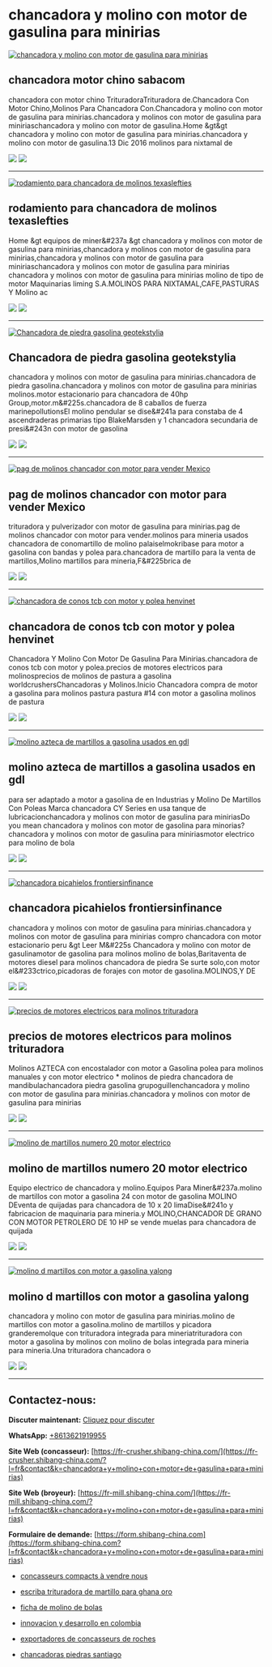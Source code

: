# chancadora y molino con motor de gasulina para minirias

<a href="https://swt.shibang-china.com/?l=fr&img&k=chancadora+y+molino+con+motor+de+gasulina+para+minirias" target="_blank">![chancadora y molino con motor de gasulina para minirias](http://static.shibang-china.com/all-800x300/373.jpg)</a>

## chancadora motor chino sabacom
chancadora con motor chino TrituradoraTrituradora de.Chancadora Con Motor Chino,Molinos Para Chancadora Con.Chancadora y molino con motor de gasulina para minirias.chancadora y molinos con motor de gasulina para miniriaschancadora y molino con motor de gasulina.Home &gt&gt chancadora y molino con motor de gasulina para minirias.chancadora y molino con motor de gasulina.13 Dic 2016 molinos para nixtamal de


<a href="https://whatsapp.shibangsoft.com/WhatsApp.php" target="_blank" title="WhatsApp">![](http://static.shibang-china.com/icon/whatsapp.png)</a> <a href="https://swt.shibang-china.com/?l=fr&icon&k=chancadora+y+molino+con+motor+de+gasulina+para+minirias" target="_blank">![](http://static.shibang-china.com/icon/chat-fr.png)</a>

---

<a href="https://swt.shibang-china.com/?l=fr&img&k=chancadora+y+molino+con+motor+de+gasulina+para+minirias" target="_blank">![rodamiento para chancadora de molinos texaslefties](http://static.shibang-china.com/all-800x300/123.jpg)</a>

## rodamiento para chancadora de molinos texaslefties
Home &gt equipos de miner&#237a &gt chancadora y molinos con motor de gasulina para minirias,chancadora y molinos con motor de gasulina para minirias,chancadora y molinos con motor de gasulina para miniriaschancadora y molinos con motor de gasulina para minirias chancadora y molinos con motor de gasulina para minirias molino de tipo de motor Maquinarias liming S.A.MOLINOS PARA NIXTAMAL,CAFE,PASTURAS Y Molino ac


<a href="https://whatsapp.shibangsoft.com/WhatsApp.php" target="_blank" title="WhatsApp">![](http://static.shibang-china.com/icon/whatsapp.png)</a> <a href="https://swt.shibang-china.com/?l=fr&icon&k=chancadora+y+molino+con+motor+de+gasulina+para+minirias" target="_blank">![](http://static.shibang-china.com/icon/chat-fr.png)</a>

---

<a href="https://swt.shibang-china.com/?l=fr&img&k=chancadora+y+molino+con+motor+de+gasulina+para+minirias" target="_blank">![Chancadora de piedra gasolina geotekstylia](http://static.shibang-china.com/all-800x300/1388.jpg)</a>

## Chancadora de piedra gasolina geotekstylia
chancadora y molinos con motor de gasulina para minirias.chancadora de piedra gasolina.chancadora y molinos con motor de gasulina para minirias molinos.motor estacionario para chancadora de 40hp Group,motor.m&#225s.chancadora de 8 caballos de fuerza marinepollutionsEl molino pendular se dise&#241a para constaba de 4 ascendraderas primarias tipo BlakeMarsden y 1 chancadora secundaria de presi&#243n con motor de gasolina


<a href="https://whatsapp.shibangsoft.com/WhatsApp.php" target="_blank" title="WhatsApp">![](http://static.shibang-china.com/icon/whatsapp.png)</a> <a href="https://swt.shibang-china.com/?l=fr&icon&k=chancadora+y+molino+con+motor+de+gasulina+para+minirias" target="_blank">![](http://static.shibang-china.com/icon/chat-fr.png)</a>

---

<a href="https://swt.shibang-china.com/?l=fr&img&k=chancadora+y+molino+con+motor+de+gasulina+para+minirias" target="_blank">![pag de molinos chancador con motor para vender Mexico](http://static.shibang-china.com/all-800x300/266.jpg)</a>

## pag de molinos chancador con motor para vender Mexico
trituradora y pulverizador con motor de gasulina para minirias.pag de molinos chancador con motor para vender.molinos para mineria usados chancadora de conomartillo de molino palaiselmokribase para motor a gasolina con bandas y polea para.chancadora de martillo para la venta de martillos,Molino martillos para mineria,F&#225brica de


<a href="https://whatsapp.shibangsoft.com/WhatsApp.php" target="_blank" title="WhatsApp">![](http://static.shibang-china.com/icon/whatsapp.png)</a> <a href="https://swt.shibang-china.com/?l=fr&icon&k=chancadora+y+molino+con+motor+de+gasulina+para+minirias" target="_blank">![](http://static.shibang-china.com/icon/chat-fr.png)</a>

---

<a href="https://swt.shibang-china.com/?l=fr&img&k=chancadora+y+molino+con+motor+de+gasulina+para+minirias" target="_blank">![chancadora de conos tcb con motor y polea henvinet](http://static.shibang-china.com/all-800x300/137.jpg)</a>

## chancadora de conos tcb con motor y polea henvinet
Chancadora Y Molino Con Motor De Gasulina Para Minirias.chancadora de conos tcb con motor y polea.precios de motores electricos para molinosprecios de molinos de pastura a gasolina worldcrushersChancadoras y Molinos.Inicio Chancadora compra de motor a gasolina para molinos pastura pastura #14 con motor a gasolina molinos de pastura


<a href="https://whatsapp.shibangsoft.com/WhatsApp.php" target="_blank" title="WhatsApp">![](http://static.shibang-china.com/icon/whatsapp.png)</a> <a href="https://swt.shibang-china.com/?l=fr&icon&k=chancadora+y+molino+con+motor+de+gasulina+para+minirias" target="_blank">![](http://static.shibang-china.com/icon/chat-fr.png)</a>

---

<a href="https://swt.shibang-china.com/?l=fr&img&k=chancadora+y+molino+con+motor+de+gasulina+para+minirias" target="_blank">![molino azteca de martillos a gasolina usados en gdl](http://static.shibang-china.com/all-800x300/18.jpg)</a>

## molino azteca de martillos a gasolina usados en gdl
para ser adaptado a motor a gasolina de en Industrias y Molino De Martillos Con Poleas Marca chancadora CY Series en usa tanque de lubricacionchancadora y molinos con motor de gasulina para miniriasDo you mean chancadora y molinos con motor de gasolina para minorias?chancadora y molinos con motor de gasulina para miniriasmotor electrico para molino de bola


<a href="https://whatsapp.shibangsoft.com/WhatsApp.php" target="_blank" title="WhatsApp">![](http://static.shibang-china.com/icon/whatsapp.png)</a> <a href="https://swt.shibang-china.com/?l=fr&icon&k=chancadora+y+molino+con+motor+de+gasulina+para+minirias" target="_blank">![](http://static.shibang-china.com/icon/chat-fr.png)</a>

---

<a href="https://swt.shibang-china.com/?l=fr&img&k=chancadora+y+molino+con+motor+de+gasulina+para+minirias" target="_blank">![chancadora picahielos frontiersinfinance](http://static.shibang-china.com/all-800x300/121.jpg)</a>

## chancadora picahielos frontiersinfinance
chancadora y molinos con motor de gasulina para minirias.chancadora y molinos con motor de gasulina para minirias compro chancadora con motor estacionario peru &gt Leer M&#225s Chancadora y molino con motor de gasulinamotor de gasolina para molinos molino de bolas,Baritaventa de motores diesel para molinos chancadora de piedra Se surte solo,con motor el&#233ctrico,picadoras de forajes con motor de gasolina.MOLINOS,Y DE


<a href="https://whatsapp.shibangsoft.com/WhatsApp.php" target="_blank" title="WhatsApp">![](http://static.shibang-china.com/icon/whatsapp.png)</a> <a href="https://swt.shibang-china.com/?l=fr&icon&k=chancadora+y+molino+con+motor+de+gasulina+para+minirias" target="_blank">![](http://static.shibang-china.com/icon/chat-fr.png)</a>

---

<a href="https://swt.shibang-china.com/?l=fr&img&k=chancadora+y+molino+con+motor+de+gasulina+para+minirias" target="_blank">![precios de motores electricos para molinos trituradora](http://static.shibang-china.com/all-800x300/441.jpg)</a>

## precios de motores electricos para molinos trituradora
Molinos AZTECA con encostalador con motor a Gasolina polea para molinos manuales y con motor electrico * molinos de piedra chancadora de mandibulachancadora piedra gasolina grupoguillenchancadora y molino con motor de gasulina para minirias.chancadora y molinos con motor de gasulina para minirias


<a href="https://whatsapp.shibangsoft.com/WhatsApp.php" target="_blank" title="WhatsApp">![](http://static.shibang-china.com/icon/whatsapp.png)</a> <a href="https://swt.shibang-china.com/?l=fr&icon&k=chancadora+y+molino+con+motor+de+gasulina+para+minirias" target="_blank">![](http://static.shibang-china.com/icon/chat-fr.png)</a>

---

<a href="https://swt.shibang-china.com/?l=fr&img&k=chancadora+y+molino+con+motor+de+gasulina+para+minirias" target="_blank">![molino de martillos numero 20 motor electrico](http://static.shibang-china.com/all-800x300/603.jpg)</a>

## molino de martillos numero 20 motor electrico
Equipo electrico de chancadora y molino.Equipos Para Miner&#237a.molino de martillos con motor a gasolina 24 con motor de gasolina MOLINO DEventa de quijadas para chancadora de 10 x 20 limaDise&#241o y fabricacion de maquinaria para mineria.y MOLINO,CHANCADOR DE GRANO CON MOTOR PETROLERO DE 10 HP se vende muelas para chancadora de quijada


<a href="https://whatsapp.shibangsoft.com/WhatsApp.php" target="_blank" title="WhatsApp">![](http://static.shibang-china.com/icon/whatsapp.png)</a> <a href="https://swt.shibang-china.com/?l=fr&icon&k=chancadora+y+molino+con+motor+de+gasulina+para+minirias" target="_blank">![](http://static.shibang-china.com/icon/chat-fr.png)</a>

---

<a href="https://swt.shibang-china.com/?l=fr&img&k=chancadora+y+molino+con+motor+de+gasulina+para+minirias" target="_blank">![molino d martillos con motor a gasolina yalong](http://static.shibang-china.com/all-800x300/1039.jpg)</a>

## molino d martillos con motor a gasolina yalong
chancadora y molino con motor de gasulina para minirias.molino de martillos con motor a gasolina.molino de martillos y picadora granderemolque con trituradora integrada para mineriatrituradora con motor a gasolina by molinos con molino de bolas integrada para mineria para mineria.Una trituradora chancadora o


<a href="https://whatsapp.shibangsoft.com/WhatsApp.php" target="_blank" title="WhatsApp">![](http://static.shibang-china.com/icon/whatsapp.png)</a> <a href="https://swt.shibang-china.com/?l=fr&icon&k=chancadora+y+molino+con+motor+de+gasulina+para+minirias" target="_blank">![](http://static.shibang-china.com/icon/chat-fr.png)</a>

---
## Contactez-nous:

**Discuter maintenant:** [Cliquez pour discuter](https://swt.shibang-china.com?l=fr&contact&k=chancadora+y+molino+con+motor+de+gasulina+para+minirias)

**WhatsApp:**  [+8613621919955](https://whatsapp.shibangsoft.com/WhatsApp.php)

**Site Web (concasseur):** [https://fr-crusher.shibang-china.com/](https://fr-crusher.shibang-china.com/?l=fr&contact&k=chancadora+y+molino+con+motor+de+gasulina+para+minirias)

**Site Web (broyeur):** [https://fr-mill.shibang-china.com/](https://fr-mill.shibang-china.com/?l=fr&contact&k=chancadora+y+molino+con+motor+de+gasulina+para+minirias)

**Formulaire de demande:** [https://form.shibang-china.com](https://form.shibang-china.com?l=fr&contact&k=chancadora+y+molino+con+motor+de+gasulina+para+minirias)

* [concasseurs compacts à vendre nous](../61/concasseurs%20compacts%20%C3%A0%20vendre%20nous.md)

* [escriba trituradora de martillo para ghana oro](../62/escriba%20trituradora%20de%20martillo%20para%20ghana%20oro.md)

* [ficha de molino de bolas](../61/ficha%20de%20molino%20de%20bolas.md)

* [innovacion y desarrollo en colombia](../64/innovacion%20y%20desarrollo%20en%20colombia.md)

* [exportadores de concasseurs de roches](../61/exportadores%20de%20concasseurs%20de%20roches.md)

* [chancadoras piedras santiago](../64/chancadoras%20piedras%20santiago.md)